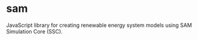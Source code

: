 # sam

JavaScript library for creating renewable energy system models using SAM Simulation Core (SSC).
